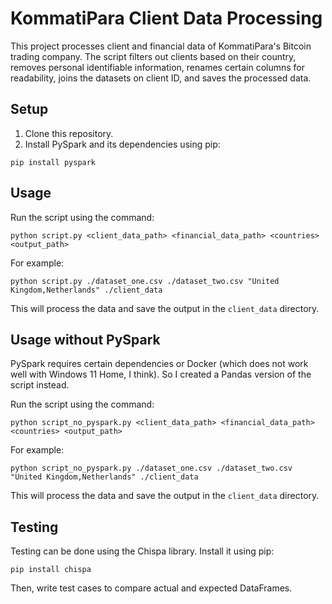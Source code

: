 # KommatiPara Client Data Processing

This project processes client and financial data of KommatiPara's Bitcoin trading company. The script filters out clients based on their country, removes personal identifiable information, renames certain columns for readability, joins the datasets on client ID, and saves the processed data.

## Setup

1. Clone this repository.
2. Install PySpark and its dependencies using pip:

`pip install pyspark`

## Usage

Run the script using the command:

`python script.py <client_data_path> <financial_data_path> <countries> <output_path>`

For example:

`python script.py ./dataset_one.csv ./dataset_two.csv "United Kingdom,Netherlands" ./client_data`

This will process the data and save the output in the `client_data` directory.

## Usage without PySpark

PySpark requires certain dependencies or Docker (which does not work well with Windows 11 Home, I think). So I created a Pandas version of the script instead.

Run the script using the command:

`python script_no_pyspark.py <client_data_path> <financial_data_path> <countries> <output_path>`

For example:

`python script_no_pyspark.py ./dataset_one.csv ./dataset_two.csv "United Kingdom,Netherlands" ./client_data`

This will process the data and save the output in the `client_data` directory.

## Testing

Testing can be done using the Chispa library. Install it using pip:

`pip install chispa`

Then, write test cases to compare actual and expected DataFrames.